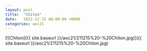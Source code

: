 ```yaml
---
layout: post
title:  "Chiton"
date:   2021-12-15 00:00:00 +0000
categories: aoc21
---
```


[![Chiton]({{ site.baseurl }}/aoc21/211215%20-%20Chiton.jpg)]({{ site.baseurl }}/aoc21/211215%20-%20Chiton.jpg)


